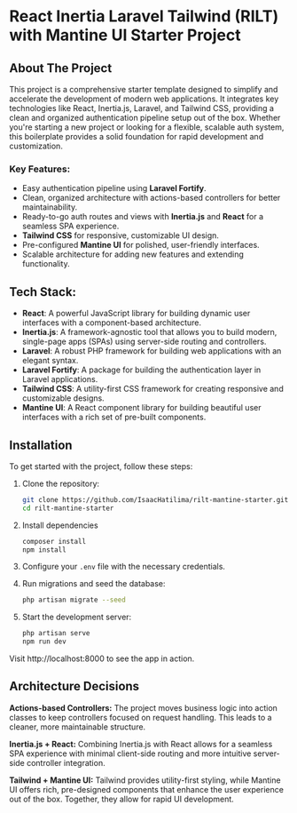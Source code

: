 # React Inertia Laravel Tailwind (RILT) with Mantine UI Starter Project

## About The Project

This project is a comprehensive starter template designed to simplify and accelerate the development of modern web
applications. It integrates key technologies like React, Inertia.js, Laravel, and Tailwind CSS, providing a clean and
organized authentication pipeline setup out of the box. Whether you're starting a new project or looking for a flexible,
scalable auth system, this boilerplate provides a solid foundation for rapid development and customization.

### Key Features:

- Easy authentication pipeline using **Laravel Fortify**.
- Clean, organized architecture with actions-based controllers for better maintainability.
- Ready-to-go auth routes and views with **Inertia.js** and **React** for a seamless SPA experience.
- **Tailwind CSS** for responsive, customizable UI design.
- Pre-configured **Mantine UI** for polished, user-friendly interfaces.
- Scalable architecture for adding new features and extending functionality.

## Tech Stack:

- **React**: A powerful JavaScript library for building dynamic user interfaces with a component-based architecture.
- **Inertia.js**: A framework-agnostic tool that allows you to build modern, single-page apps (SPAs) using server-side
  routing and controllers.
- **Laravel**: A robust PHP framework for building web applications with an elegant syntax.
- **Laravel Fortify**: A package for building the authentication layer in Laravel applications.
- **Tailwind CSS**: A utility-first CSS framework for creating responsive and customizable designs.
- **Mantine UI**: A React component library for building beautiful user interfaces with a rich set of pre-built
  components.

## Installation

To get started with the project, follow these steps:

1. Clone the repository:
   ```bash
   git clone https://github.com/IsaacHatilima/rilt-mantine-starter.git
   cd rilt-mantine-starter

2. Install dependencies
    ```bash
    composer install
    npm install

3. Configure your ```.env``` file with the necessary credentials.
4. Run migrations and seed the database:
    ```bash
   php artisan migrate --seed
5. Start the development server:

    ```bash
   php artisan serve
   npm run dev

Visit http://localhost:8000 to see the app in action.

## Architecture Decisions

**Actions-based Controllers:** The project moves business logic into action classes to keep controllers focused on
request
handling. This leads to a cleaner, more maintainable structure.

**Inertia.js + React:** Combining Inertia.js with React allows for a seamless SPA experience with minimal client-side
routing and more intuitive server-side controller integration.

**Tailwind + Mantine UI:** Tailwind provides utility-first styling, while Mantine UI offers rich, pre-designed
components
that enhance the user experience out of the box. Together, they allow for rapid UI development.
